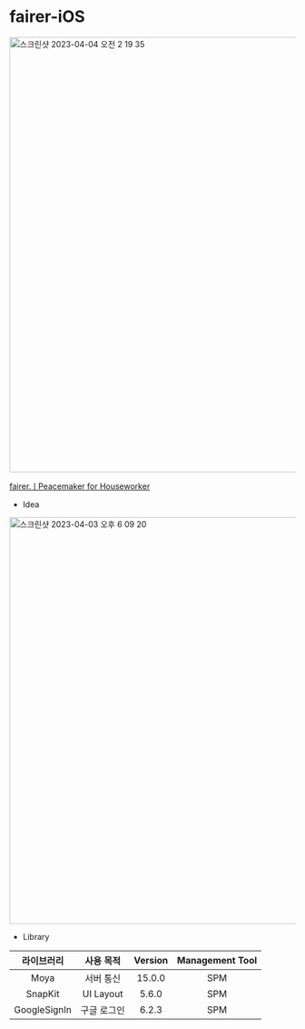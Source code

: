 # fairer-iOS

<img width="766" alt="스크린샷 2023-04-04 오전 2 19 35" src="https://user-images.githubusercontent.com/83629193/229581714-e11fce8f-94d0-4e55-85c7-3a4ff5fd273c.png">

[fairer.ㅣPeacemaker for Houseworker](https://www.behance.net/gallery/147276499/fairerPeacemaker-for-Houseworker)

- Idea

<img width="716" alt="스크린샷 2023-04-03 오후 6 09 20" src="https://user-images.githubusercontent.com/83629193/229464802-ceca3abe-b852-4031-bb65-e083a01334a7.png">

- Library

라이브러리 | 사용 목적 | Version | Management Tool
:---------:|:----------:|:---------: |:---------:
 Moya | 서버 통신 | 15.0.0 | SPM
 SnapKit | UI Layout | 5.6.0 | SPM
 GoogleSignIn | 구글 로그인 | 6.2.3 | SPM
